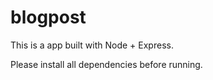 # blogpost

This is a app built with Node + Express.

Please install all dependencies before running.
